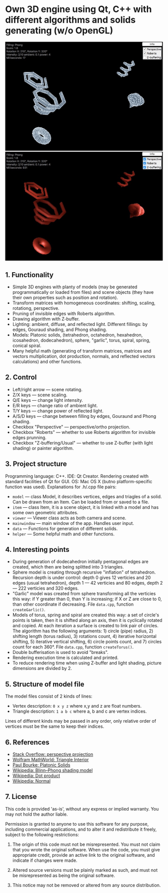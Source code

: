 # Own 3D engine using Qt, C++ with different algorithms and solids generating (w/o OpenGL)

![Screenshot 1](https://github.com/AivanF/own-3d-engine/raw/master/Screenshot1.jpeg)
![Screenshot 2](https://github.com/AivanF/own-3d-engine/blob/master/Screenshot2.jpeg?raw=true)

## 1. Functionality

- Simple 3D engines with planty of models (may be generated programmatically or loaded from files) and scene objects (they have their own properties such as position and rotation).
- Transform matrices with homogeneous coordinates: shifting, scaling, rotationg, perspective.
- Pruning of invisible edges with Roberts algorithm.
- Drawing algorithm with Z-buffer.
- Lighting: ambient, diffuse, and reflected light. Different fillings: by edges, Gouraud shading, and Phong shading.
- Models: Platonic solids, (tetrahedron, octahedron, hexahedron, icosahedron, dodecahedron), sphere, "garlic", torus, spiral, spring, conical spiral.
- Many helpful math (generating of transform matrices, matrices and vectors multiplication, dot production, normals, and reflected vectors calculations) and other functions.

## 2. Control

- Left/right arrow — scene rotating.
- Z/X keys — scene scaling.
- Q/E keys — change light intensity.
- E/R keys — change ratio of ambient light.
- T/Y keys — change power of reflected light.
- A/S/D keys — change between filling by edges, Gouraund and Phong shading.
- Checkbox "Perspective" — perspective/ortho projection.
- Checkbox "Roberts" — whether to use Roberts algorithm for invisible edges prunning.
- Checkbox "Z-buffering/Usual" — whether to use Z-buffer (with light shading) or painter algorithm.

## 3. Project structure

Programming language: C++. IDE: Qt Creator. Rendering created with standard facilities of Qt for GUI. OS: Mac OS X (butno platform-specific function was used). Explanations for .h/.cpp file pairs:

- `model` — class Model, it describes vertices, edges and triagles of a solid. Can be drawn from an Item. Can be loaded from or saved to a file.
- `item` — class Item, it is a scene object, it is linked with a model and has some own geometric attributes.
- `viewer` — Viewer class acts as both camera and scene.
- `mainwindow` — main window of the app. Handles user input.
- `data` — Functions for generation of different solids.
- `helper` — Some helpful math and other functions.

## 4. Interesting points

- During generation of dodecahedron initially pentagonal edges are created, which then are being splitted into 3 triangles.
- Sphere model is creating through recursive "inflation" of tetrahedron. Recursion depth is under control: depth 0 gives 12 verticies and 20 edges (usual tetrahedron), depth 1 — 42 verticies and 80 edges, depth 2 — 222 verticies and 320 edges.
- "Garlic" model was created from sphere transforming all the verticies this way: if Y greater than 0, than Y is increasing; if X or Z are close to 0, than other coordinate if decreasing. File `data.cpp`, function `createGarlic()`.
- Models of torus, spring and spiral are created this way: a set of circle's points is taken, then it is shifted along an axis, then it is cyclically rotated and copied. At each iteration a surface is created to link pair of circles. The algorithm has the following arguments: 1) circle (pipe) radius, 2) shifting length (torus radius), 3) rotations count, 4) iterative horizontal shifting, 5) iterative vertical shifting, 6) circle points count, and 7) circles count for each 360°. File `data.cpp`, function `createTorus()`.
- Double bufferisation is used to avoid "breaks".
- Rendering execution time is calculated and printed.
- To reduce rendering time when using Z-buffer and light shading, picture dimensions are divided by 2.

## 5. Structure of model file

The model files consist of 2 kinds of lines:
- Vertex description: `0 x y z` where x,y and z are float numbers.
- Triangle description: `1 a b c` where a, b and c are vertex indices.

Lines of different kinds may be passed in any order, only relative order of vertices must be the same to keep their indices.

## 6. References

- [Stack Overflow: perspective projection](https://gamedev.stackexchange.com/a/106349)
- [Wolfram MathWorld: Triangle Interior](http://mathworld.wolfram.com/TriangleInterior.html)
- [Paul Bourke: Platonic Solids](http://paulbourke.net/geometry/platonic/)
- [Wikipedia: Blinn–Phong shading model](https://en.wikipedia.org/wiki/Blinn–Phong_shading_model)
- [Wikipedia: Dot product](https://en.wikipedia.org/wiki/Dot_product)
- [Wikipedia: Normal](https://en.wikipedia.org/wiki/Normal_(geometry))

## 7. License

This code is provided 'as-is', without any express or implied warranty.
 You may not hold the author liable.
 
Permission is granted to anyone to use this software for any purpose,
 including commercial applications, and to alter it and redistribute it freely,
 subject to the following restrictions:
 
1. The origin of this code must not be misrepresented. You must not claim
 that you wrote the original software. When use the code, you must give appropriate credit,
 provide an active link to the original software, and indicate if changes were made.
 
2. Altered source versions must be plainly marked as such, and must not be misrepresented
 as being the original software.
 
3. This notice may not be removed or altered from any source distribution.
